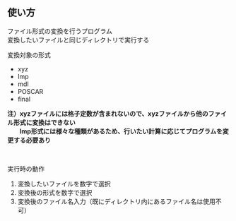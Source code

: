 ## 使い方  

ファイル形式の変換を行うプログラム  
変換したいファイルと同じディレクトリで実行する

変換対象の形式
  - xyz  
  - lmp  
  - mdl
  - POSCAR
  - final  

**注）xyzファイルには格子定数が含まれないので、xyzファイルから他のファイル形式に変換はできない  
　　lmp形式には様々な種類があるため、行いたい計算に応じてプログラムを変更する必要あり**
  
<br>

実行時の動作
  1. 変換したいファイルを数字で選択
  2. 変換後の形式を数字で選択
  3. 変換後のファイル名入力（既にディレクトリ内にあるファイル名は使用不可）


